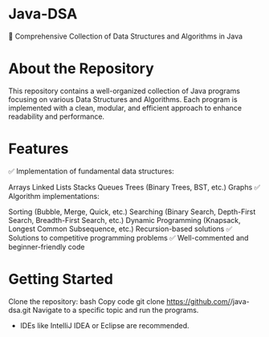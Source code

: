 # Java-DSA
🚀 Comprehensive Collection of Data Structures and Algorithms in Java

# About the Repository
This repository contains a well-organized collection of Java programs focusing on various Data Structures and Algorithms. Each program is implemented with a clean, modular, and efficient approach to enhance readability and performance.

# Features
✅ Implementation of fundamental data structures:

Arrays
Linked Lists
Stacks
Queues
Trees (Binary Trees, BST, etc.)
Graphs
✅ Algorithm implementations:

Sorting (Bubble, Merge, Quick, etc.)
Searching (Binary Search, Depth-First Search, Breadth-First Search, etc.)
Dynamic Programming (Knapsack, Longest Common Subsequence, etc.)
Recursion-based solutions
✅ Solutions to competitive programming problems
✅ Well-commented and beginner-friendly code

# Getting Started
Clone the repository:
bash
Copy code
git clone https://github.com/<username>/java-dsa.git
Navigate to a specific topic and run the programs.

* IDEs like IntelliJ IDEA or Eclipse are recommended.
